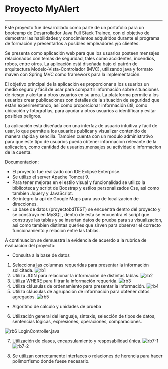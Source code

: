 # Proyecto MyAlert
---

Este proyecto fue desarrollado como parte de un portafolio para un bootcamp de Desarrollador Java Full Stack Trainee, con el objetivo de demostrar las habilidades y conocimientos adquiridos durante el programa de formación y presentarlos a posibles empleadores y/o clientes.

Se presenta como aplicación web para que los usuarios posteen mensajes relacionados con temas de seguridad, tales como accidentes, incendios, robos, entre otros. La aplicación está diseñada bajo el patrón de arquitectura Modelo-Vista-Controlador (MVC), utilizando java y formato maven con Spring MVC como framework para la implementación.

El objetivo principal de la aplicación es proporcionar a los usuarios un medio seguro y fácil de usar para compartir información sobre situaciones de riesgo y alertar a otros usuarios en su área. La plataforma permite a los usuarios crear publicaciones con detalles de la situación de seguridad que están experimentando, así como proporcionar información útil, como ubicación y fotografías, para ayudar a otros usuarios a identificar y evitar posibles peligros.

La aplicación está diseñada con una interfaz de usuario intuitiva y fácil de usar, lo que permite a los usuarios publicar y visualizar contenido de manera rápida y sencilla. Tambien cuenta con un modulo administrativo para que este tipo de usuarios pueda obtener informacion relevante de la aplicacion, como cantidad de usuarios,mensajes su actividad e informacion de la cuenta.

Documentacion:

- El proyecto fue realizado con IDE Eclipse Enterprise.
- Se utilizo el server Apache Tomcat 9.
- Para tener mejoras en el estilo visual y funcionalidad se utilizo la biblicoteca y script de Boostrap y estilos personalizados Css, asi como tambien Jquery y JavaScript.
- Se integro la api de Google Maps para uso de localizacion de direcciones.
- La base de datos (proyectobdTEST) se encuentra dentro del proyecto y se construyo en MySQL, dentro de esta se encuentra el script que construye las tablas y se insertan datos de prueba para su visualizacion, asi como tambien distintas queries que sirven para observar el correcto funcionamiento y relacion entre las tablas.
 
A continuacion se demuestra la evidencia de acuerdo a la rubrica de evaluacion del proyecto:

- Consulta a la base de datos

1. Selecciona las columnas requeridas para presentar la información solicitada. 
![rb1](https://github.com/AndresSCP/Proyecto/assets/121947963/43ee6459-b990-49e5-a644-b5e48d8d62df)
2. Utiliza JOIN para relacionar la información de distintas tablas.
![rb2](https://github.com/AndresSCP/Proyecto/assets/121947963/1d00ca04-4166-4d5a-85b9-7e7ead7f5a20)
3. Utiliza WHERE para filtrar la información requerida.
![rb3](https://github.com/AndresSCP/Proyecto/assets/121947963/a02122c7-3f8d-4581-ae3f-565511ff3ac7)
4. Utiliza cláusulas de ordenamiento para presentar la información.
![rb4](https://github.com/AndresSCP/Proyecto/assets/121947963/5c72b27d-14b3-4665-b182-6492a126d026)
5. Utiliza cláusulas de agrupación de información para obtener datos agregados.
![rb5](https://github.com/AndresSCP/Proyecto/assets/121947963/8c19d3ab-480f-48d4-9f48-21342b54bb24)

- Algoritmo de cálculo y unidades de prueba

6. Utilización general del lenguaje, sintaxis, selección de tipos de datos, sentencias lógicas, expresiones, operaciones, comparaciones.

![rb6](https://github.com/AndresSCP/Proyecto/assets/121947963/4c841b58-ad01-4857-a7ac-9f5eb76b86a7) LoginController.java

7. Utilización de clases, encapsulamiento y resposabilidad única.
![rb7-1](https://github.com/AndresSCP/Proyecto/assets/121947963/bb492c4d-daba-4482-9565-2a33a0368653)
![rb7-2](https://github.com/AndresSCP/Proyecto/assets/121947963/dbaf9f37-9498-44f6-a490-2477da82d99e)

8. Se utilizan correctamente interfaces o relaciones de herencia para hacer polimorfismo donde fuese necesario.













